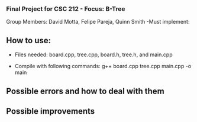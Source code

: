 ### Final Project for CSC 212 - Focus: B-Tree

Group Members: David Motta, Felipe Pareja, Quinn Smith
-Must implement:



## How to use:
- Files needed: board.cpp, tree.cpp, board.h, tree.h, and main.cpp

- Compile with following commands:
    g++ board.cpp tree.cpp main.cpp -o main



## Possible errors and how to deal with them

## Possible improvements
